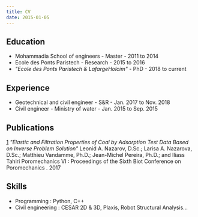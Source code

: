 ```yaml
---
title: CV
date: 2015-01-05
---
```

<!--more-->
## Education

- Mohammadia School of engineers            - Master   - 2011 to 2014
- Ecole des Ponts Paristech                 - Research - 2015 to 2016
- *"Ecole des Ponts Paristech & LafargeHolcim"* - PhD - 2018 to current

## Experience

- Geotechnical and civil engineer - S&R - Jan. 2017 to Nov. 2018
- Civil engineer - Ministry of water - Jan. 2015 to Sep. 2015

## Publications

[1](https://ascelibrary.org/doi/abs/10.1061/9780784480779.034?src=recsys) *"Elastic and Filtration Properties of Coal by Adsorption Test Data Based on Inverse Problem Solution"*
Leonid A. Nazarov, D.Sc.; Larisa A. Nazarova, D.Sc.; Matthieu Vandamme, Ph.D.; Jean-Michel Pereira, Ph.D.; and Iliass Tahiri
Poromechanics VI : Proceedings of the Sixth Biot Conference on Poromechanics . 2017


## Skills

- Programming : Python, C++
- Civil engineering : CESAR 2D & 3D, Plaxis, Robot Structural Analysis...
